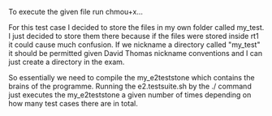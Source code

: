 To execute the given file run chmou+x...

For this test case I decided to store the files in my own folder called my_test. I just decided to store them there because if the files were stored inside rt1 it could cause much confusion. If we nickname a directory called "my_test" it should be permitted given David Thomas nickname conventions and I can just create a directory in the exam. 

So essentially we need to compile the my_e2teststone which contains the brains of the programme. Running the e2.testsuite.sh by the ./ command just executes the my_e2teststone
a given number of times depending on how many test cases there are in total. 
